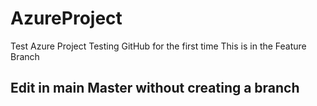 # AzureProject
Test Azure Project
Testing GitHub for the first time
This is in the Feature Branch

## Edit in main Master without creating a branch
